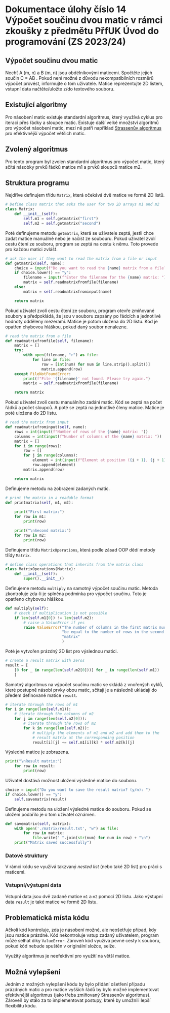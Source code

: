 # Dokumentace úlohy číslo 14 Výpočet součinu dvou matic v rámci zkoušky z předmětu PřfUK Úvod do programování (ZS 2023/24)

## Výpočet součinu dvou matic

Nechť A (m, n) a B (m, n) jsou obdélníkovými maticemi. Spočtěte jejich součin
C = AB . Pokud není možné z důvodu nekompatibilních rozměrů výpočet provést,
informujte o tom uživatele. Matice reprezentujte 2D listem, vstupní data
načtěte/uložte z/do textového souboru.

## Existující algoritmy

Pro násobení matic existuje standardní algoritmus, který využívá cyklus pro
iteraci přes řádky a sloupce matic. Existuje další velké množství algoritmů pro
výpočet násobení matic, mezi ně patří například [Strassenův algoritmus][1] pro
efektivnější výpočet většich matic.

## Zvolený algoritmus

Pro tento program byl zvolen standardní algoritmus pro výpočet matic, který
sčítá násobky prvků řádků matice m1 a prvků sloupců matice m2.

## Struktura programu

Nejdříve definujem třídu `Matrix`, která očekává dvě matice ve formě 2D listů.

```py
# Define class matrix that asks the user for two 2D arrays m1 and m2
class Matrix:
    def __init__(self):
        self.m1 = self.getmatrix("first")
        self.m2 = self.getmatrix("second")
```

Poté definujeme metodu `getmatrix`, která se uživatele zeptá, jestli chce zadat
matice manuálně nebo je načíst ze soubouru. Pokud uživatel zvolí cestu čtení ze
souboru, program se zeptá na cestu k němu. Toto provede pro každou matici
zvlášť.
```py
# ask the user if they want to read the matrix from a file or input
def getmatrix(self, name):
    choice = input(f"Do you want to read the {name} matrix from a file? (y/n): ")
    if choice.lower() == "y":
        filename = input(f"Enter the filename for the {name} matrix: ")
        matrix = self.readmatrixfromfile(filename)
    else:
        matrix = self.readmatrixfrominput(name)

    return matrix
```

Pokud uživatel zvolí cestu čtení ze souboru, program otevře zmiňované soubory a
předpokládá, že jsou v souboru zapsány po řádcích a jednotlivé hodnoty odděleny
mezerami. Matice je potom uložena do 2D listu. Kód je opatřen chybovou hláškou,
pokud daný soubor nenalezne.
```py
# read the matrix from a file
def readmatrixfromfile(self, filename):
    matrix = []
    try:
        with open(filename, "r") as file:
            for line in file:
                row = [int(num) for num in line.strip().split()]
                matrix.append(row)
    except FileNotFoundError:
        print(f"File '{filename}' not found. Please try again.")
        matrix = self.readmatrixfromfile(filename)

    return matrix
```

Pokud uživatel zvolí cestu manuálního zadání matic. Kód se zeptá na počet řádků
a počet sloupců. A poté se zeptá na jednotlivé členy matice. Matice je poté
uložena do 2D listu.
```py
# read the matrix from input
def readmatrixfrominput(self, name):
    rows = int(input(f"Number of rows of the {name} matrix: "))
    columns = int(input(f"Number of columns of the {name} matrix: "))
    matrix = []
    for i in range(rows):
        row = []
        for j in range(columns):
            element = int(input(f"Element at position ({i + 1}, {j + 1}) of the {name} matrix: "))
            row.append(element)
        matrix.append(row)

    return matrix
```

Definujeme metodu na zobrazení zadaných matic.
```py
# print the matrix in a readable format
def printmatrix(self, m1, m2):
    
    print("First matrix:")
    for row in m1:
        print(row)

    print("\nSecond matrix:")
    for row in m2:
        print(row)
```

Definujeme třídu `MatrixOperations`, která podle zásad OOP dědí metody třídy
`Matrix`.
```py
# define class operations that inherits from the matrix class
class MatrixOperations(Matrix):
    def __init__(self):
        super().__init__()
```

Definujeme metodu `multiply` na samotný výpočet součinu matic. Metoda
zkontroluje zda-li je splněna podmínka pro výpočet součinu. Toto je opatřeno
chybovou hláškou.
```py
def multiply(self):
    # check if multiplication is not possible
    if len(self.m1[0]) != len(self.m2):
        # raise a ValueError if yes
        raise ValueError("The number of columns in the first matrix must "
                         "be equal to the number of rows in the second "
                         "matrix"
                         )
```

Poté je vytvořen prázdný 2D list pro výslednou matici.
```py
# create a result matrix with zeros
result = [
    [0 for _ in range(len(self.m2[0]))] for _ in range(len(self.m1))
    ]
```

Samotný algoritmus na výpočet součinu matic se skládá z vnořených cyklů, které
postupně násobí prvky obou matic, sčítají je a následně ukládají do předem
definované matice `result`.
```py
# iterate through the rows of m1
for i in range(len(self.m1)):
    # iterate through the columns of m2
    for j in range(len(self.m2[0])):
        # iterate through the rows of m2
        for k in range(len(self.m2)):
            # multiply the elements of m1 and m2 and add them to the
            # result matrix at the corresponding position 
            result[i][j] += self.m1[i][k] * self.m2[k][j]
```

Výsledná matice je zobrazena.
```py
print("\nResult matrix:")
    for row in result:
        print(row)
```

Uživatel dostává možnost uložení výsledné matice do souboru.
```py
choice = input("Do you want to save the result matrix? (y/n): ")
if choice.lower() == "y":
    self.savematrix(result)
```

Definujeme metodu na uložení výsledné matice do souboru. Pokud se uložení
podařilo je o tom uživatel oznámen.
```py
def savematrix(self, matrix):
    with open('./matrix/result.txt', "w") as file:
        for row in matrix:
            file.write(" ".join(str(num) for num in row) + "\n")
    print("Matrix saved successfully")
```

### Datové struktury

V rámci kódu se využívá takzvaný *nested list* (nebo také 2D list) pro práci s
maticemi.

### Vstupní/výstupní data

Vstupní data jsou dvě zadané matice `m1` a `m2` pomocí 2D listu. Jako výstupní
data `result` je také matice ve formě 2D listu.

## Problematická místa kódu

Ačkoli kód kontroluje, zda je násobení možné, ale neošetřuje případ, kdy jsou
matice prázdné. Kód nekontroluje vstup zadaný uživatelem, program může selhat
díky `ValueError`. Zároveň kód využívá pevné cesty k souboru, pokud kód nebude
spuštěn v originální složce, selže.

Využitý algoritmus je neefektivní pro využití na větší matice.

## Možná vylepšení

Jedním z možných vylepšení kódu by bylo přidání ošetření případu prázdných
matic a pro matice vyšších řádů by bylo možné implementovat efektivnější
algoritmus (jako třeba zmiňovaný Strassenův algoritmus). Zároveň by stálo za to
implementovat postupy, které by umožnili lepší flexibilitu kódu.

[1]: <https://en.wikipedia.org/wiki/Strassen_algorithm>